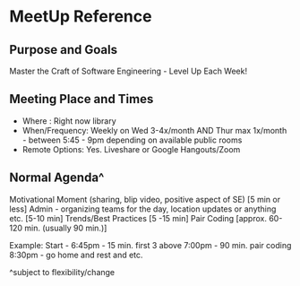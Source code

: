 # MeetUp Reference

## Purpose and Goals 
Master the Craft of Software Engineering - Level Up Each Week! 

## Meeting Place and Times
- Where : Right now library 
- When/Frequency: Weekly on Wed 3-4x/month AND Thur max 1x/month - between 5:45 - 9pm depending on available public rooms 
- Remote Options: Yes. Liveshare or Google Hangouts/Zoom 

## Normal Agenda^ 

Motivational Moment (sharing, blip video, positive aspect of SE) [5 min or less]
Admin - organizing teams for the day, location updates or anything etc. [5-10 min]
Trends/Best Practices [5 -15 min]
Pair Coding [approx. 60-120 min. (usually 90 min.)]


Example: Start - 
6:45pm - 15 min. first 3 above
7:00pm - 90 min. pair coding 
 8:30pm - go home and rest and etc. 



^subject to flexibility/change

